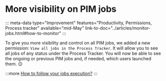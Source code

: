 # More visibility on PIM jobs
::: meta-data type="Improvement" features="Productivity, Permissions, Process tracker" available="mid-May" link-to-doc="../articles/monitor-jobs.html#how-to-monitor"
:::

To give you more visibility and control on all PIM jobs, we added a new permission: `View all jobs in the Process Tracker`. It will allow you to see all jobs of any status under the Process Tracker. You will now be able to see the ongoing or previous PIM jobs and, if needed, which users launched them. :wink:


:::more
[How to follow your jobs execution?](../articles/monitor-jobs.html)
:::
